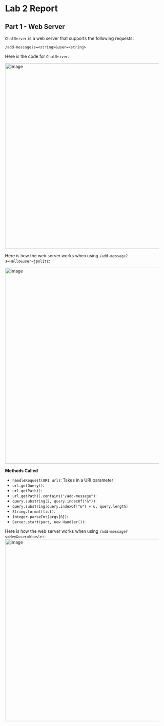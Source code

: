 # Lab 2 Report

## Part 1 - Web Server

`ChatServer` is a web server that supports the following requests:
```
/add-message?s=<string>&user=<string>
```

Here is the code for `ChatServer`:

<img width="607" alt="image" src="https://github.com/katrinab2727/cse15l-lab-reports/assets/149338452/12bab86b-9082-428a-bd08-1b1e46cbe6a6">

Here is how the web server works when using `/add-message?s=Hello&user=jpolitz`:

<img width="641" alt="image" src="https://github.com/katrinab2727/cse15l-lab-reports/assets/149338452/279a1b19-720c-4a14-b5d7-20ee741b2795">

**Methods Called**
* `handleRequest(URI url)`: Takes in a URI parameter 
* `url.getQuery()`:
* `url.getPath()`:
* `url.getPath().contains("/add-message")`:
* `query.substring(2, query.indexOf("&"))`:
* `query.substring(query.indexOf("&") + 6, query.length)`
* `String.format(list)`:
* `Integer.parseInt(args[0])`:
* `Server.start(port, new Handler())`:

Here is how the web server works when using `/add-message?s=Hey&user=kbosler`:
<img width="596" alt="image" src="https://github.com/katrinab2727/cse15l-lab-reports/assets/149338452/94d19f80-d55c-4267-ad05-e697f56117c5">
